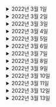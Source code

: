 

<details> <summary> 2022년 3월 1일 </summary>

## 회사 업무

## 개인 공부
- [개인플젝] order-and-gift-project
  - Order, Gift 프로젝트 
    - (User) 유저 도메인 정의
    - (User) 유저 생성 API 완성 
    - (User) 내정보 조회 API 완성
    - (User) 회원 탈퇴 API 완성
    - (User) 회원 재가입 API 완성 
- [DDD] 도메인 주도 설계란 무엇인가?
  - Chapter1) 도메인 주도 설계 복습 및 정리 (0% -> 100%)

</details>

<details> <summary> 2022년 3월 2일 </summary>

## 회사 업무
- 부릉 로지스틱스 오더 상태 이벤트 비동기 전달
  - 각 오더 상태 이벤트마다 다른 스펙으로 카프카에 전송하는 코드 작성
- 코드리뷰
  - ITSMCHG-6678 비마트 기사위치 알람 제거
  - ITSMCHG-6656 기사 출근시 고용보험 체크를 위한 앱버전 체크로직 제거
  - ITSMCHG-5889 배민1 callback agentlocation
- 메쉬톡데이
- DDD 스터디) 도메인 주도 설계란 무엇인가? - Chapter1

## 개인 공부
- [개인플젝] order-and-gift-project
  - Order, Gift 프로젝트 
    - (User) DB에 저장된 User를 활용하도록 리팩토링

</details>

<details> <summary> 2022년 3월 3일 </summary>

## 회사 업무
- 부릉 로지스틱스 오더 상태 이벤트 비동기 전달
  - 각 오더 상태 이벤트마다 다른 스펙으로 카프카에 전송하는 코드 작성
  - PR작성
  - local 테스트
  - dev1배포 및 테스트
- 코드리뷰
  - ITSMCHG-6716 기사 삭제 시 employmentStatus 업데이트

## 개인 공부
- [개인플젝] order-and-gift-project
  - Order, Gift 프로젝트 
    - (Admin) 어드민 생성 API
- [PS] python
  - dp 1문제 풀이

</details>

<details> <summary> 2022년 3월 4일 </summary>

## 회사 업무
- 부릉 로지스틱스 오더 상태 이벤트 비동기 전달
  - 테스트코드 작성
  - PR리뷰 반영

## 개인 공부
- [개인플젝] order-and-gift-project
  - Order, Gift 프로젝트 
    - (User, Admin) 유저, 어드민 생성시 혹은 조회시 검증한다. 

</details>

<details> <summary> 2022년 3월 5일 </summary>

## 회사 업무

## 개인 공부
- [개인플젝] order-and-gift-project
  - Order, Gift 프로젝트 
    - (User, Admin) 어드민용 다른 유저 정보 조회 API
    - (User, Admin) 어드민용 다른 유저 정보 삭제 API
    - (User, Admin) 어드민용 다른 유저 재가입 API

</details>

<details> <summary> 2022년 3월 6일 </summary>

## 회사 업무

## 개인 공부
- [개인플젝] order-and-gift-project
  - Order, Gift 프로젝트 
    - (Partner) Partner API에서 Auth활용 및 User 도메인과 연동

</details>

<details> <summary> 2022년 3월 7일 </summary>

## 회사 업무
- 부릉 로지스틱스 오더 상태 이벤트 비동기 전달
  - PR피드백 반영
- 위클리 미팅
- 코드리뷰
  - [ITSMCHG-6750] createorder refactoring

## 개인 공부

</details>

<details> <summary> 2022년 3월 8일 </summary>

## 회사 업무
- 부릉 로지스틱스 오더 상태 이벤트 비동기 전달
  - PR피드백 반영
  - dev1배포 및 테스트
- 코드리뷰
  - ITSMCHG-6722 고용보험 이력 업데이트 일자 버그 픽스
  - [ITSMCHG-6750] createorder refactoring
  - [ITSMCHG-6675] 도착지 변경 시 클라이언트에서 ClaimCode 를 선택할 수 있도록 수정

## 개인 공부
- [팀 프로젝트] CherryPick
  - JWT 설정
  - mysql DB 도커 세팅

</details>

<details> <summary> 2022년 3월 9일 </summary>

## 회사 업무

## 개인 공부
- [팀 프로젝트] CherryPick
  - (Auth) Login API 리팩토링
- [DDD] 도메인 지식 탐구를 위한 이벤트 스토밍
  - 강의 보고나서 정리
- [PS] python
  - greedy 1문제 풀이

</details>

<details> <summary> 2022년 3월 10일 </summary>

## 회사 업무
- "라스트마일 온보딩 - 라스트마일 소개" 미팅 참여
- 부릉 로지스틱스 오더 상태 이벤트 비동기 전달
  - PR피드백 반영 
- createOrder ~ cancelOrder 위키 재정리
- 코드리뷰
  -  ITSMCHG-6518-allow-without-uaa-token

## 개인 공부
- [DDD] 도메인 주도 설계란 무엇인가?
  - Chapter2) 2. 유비쿼터스 언어 (0% -> 100%)

</details>

<details> <summary> 2022년 3월 11일 </summary>

## 회사 업무
- createOrder~cancelOrder 위키 재정리
- 태우님 온보딩 
  - createOrder ~ cancelOrder 테스트
- DDD스터디 참여

## 개인 공부
- [개인플젝] order-and-gift-project
  - Order, Gift 프로젝트  
    - (Auth) 유효기간이 만료된 jwt토큰으로 전달된 경우 500에러가 아닌 401에러를 반환한다. - 조사

</details>

<details> <summary> 2022년 3월 12일 </summary>

## 회사 업무

## 개인 공부
- [Kotlin] 새차원의 코틀린 
  - 전체 복습

</details>

<details> <summary> 2022년 3월 13일 </summary>

## 회사 업무

## 개인 공부
- [팀 프로젝트] CherryPick
  - API 설계 회의 (백엔드 + 프론트엔드)

</details>